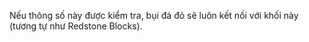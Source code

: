 Nếu thông số này được kiểm tra, bụi đá đỏ sẽ luôn kết nối với
khối này (tương tự như Redstone Blocks).